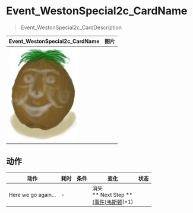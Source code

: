 # Event_WestonSpecial2c_CardName  
> Event_WestonSpecial2c_CardDescription  
  
  Event_WestonSpecial2c_CardName  |   图片   
 ----  |  ----:   
   |  <img decoding="async" src="Sprite/Weston.png" href="a.md" style="max-width:300px;max-height:300px;">   
  
## 动作  
动作  |  耗时  |  条件  |  变化  |  状态  
----  |  ----  |  ----  |  ----  |  ----  
Here we go again...<br>  |  -  |    |  消失<br>** Next Step **<br>  [(事件)韦斯顿](Event_WestonSpecial1d.md)(+1)<br>  |    
